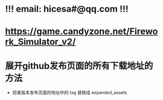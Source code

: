 # !!! email: hicesa#@qq.com !!!
 
# https://game.candyzone.net/Firework_Simulator_v2/

# 展开github发布页面的所有下载地址的方法
* 将某版本发布页面的地址中的 tag 替换成 expanded_assets

# 
